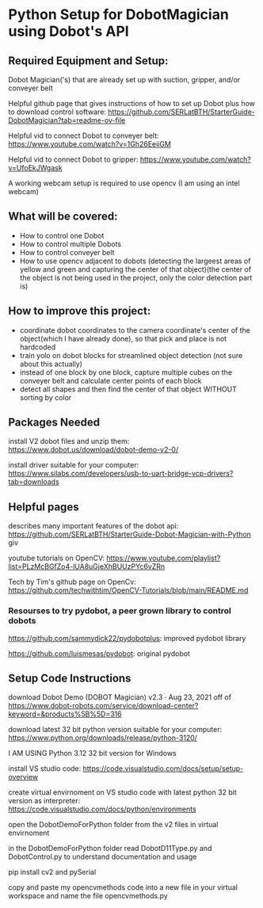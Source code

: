 # Python Setup for DobotMagician using Dobot's API
## Required Equipment and Setup:
Dobot Magician('s) that are already set up with suction, gripper, and/or conveyer belt

Helpful github page that gives instructions of how to set up Dobot plus how to download control software: https://github.com/SERLatBTH/StarterGuide-DobotMagician?tab=readme-ov-file

Helpful vid to connect Dobot to conveyer belt: https://www.youtube.com/watch?v=1Gh26EeiiGM

Helpful vid to connect Dobot to gripper: https://www.youtube.com/watch?v=UfoEkJWgask

A working webcam setup is required to use opencv (I am using an intel webcam)

## What will be covered:
- How to control one Dobot
- How to control multiple Dobots
- How to control conveyer belt
- How to use opencv adjacent to dobots (detecting the largeest areas of yellow and green and capturing the center of that object)(the center of the object is not being used in the project, only the color detection part is)

## How to improve this project:
 - coordinate dobot coordinates to the camera coordinate's center of the object(which I have already done), so that pick and place is not hardcoded 
 - train yolo on dobot blocks for streamlined object detection (not sure about this actually)
 - instead of one block by one block, capture multiple cubes on the conveyer belt and calculate center points of each block
 - detect all shapes and then find the center of that object WITHOUT sorting by color

## Packages Needed
install V2 dobot files and unzip them: https://www.dobot.us/download/dobot-demo-v2-0/ 

install driver suitable for your computer: https://www.silabs.com/developers/usb-to-uart-bridge-vcp-drivers?tab=downloads
## Helpful pages
describes many important features of the dobot api: https://github.com/SERLatBTH/StarterGuide-Dobot-Magician-with-Python
giv

youtube tutorials on OpenCV: https://www.youtube.com/playlist?list=PLzMcBGfZo4-lUA8uGjeXhBUUzPYc6vZRn

Tech by Tim's github page on OpenCv: https://github.com/techwithtim/OpenCV-Tutorials/blob/main/README.md
### Resourses to try pydobot, a peer grown library to control dobots
https://github.com/sammydick22/pydobotplus: improved pydobot library

https://github.com/luismesas/pydobot: original pydobot

## Setup Code Instructions

download Dobot Demo (DOBOT Magician) v2.3 · Aug 23, 2021 off of https://www.dobot-robots.com/service/download-center?keyword=&products%5B%5D=316

download latest 32 bit python version suitable for your computer: https://www.python.org/downloads/release/python-3120/

I AM USING Python 3.12 32 bit version for Windows

install VS studio code: https://code.visualstudio.com/docs/setup/setup-overview

create virtual envirnoment on VS studio code with latest python 32 bit version as interpreter: https://code.visualstudio.com/docs/python/environments

open the DobotDemoForPython folder from the v2 files in virtual envirnoment

in the DobotDemoForPython folder read DobotD11Type.py and DobotControl.py to understand documentation and usage 

pip install cv2 and pySerial

copy and paste my opencvmethods code into a new file in your virtual workspace and name the file opencvmethods.py



